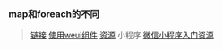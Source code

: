 ### map和foreach的不同
> [链接](https://www.cnblogs.com/jocyci/p/5508279.html)
> [使用weui组件](http://blog.csdn.net/chq1988/article/details/73549027)
> [资源](http://download.csdn.net/download/qq_19558705/9780791) 小程序
> [微信小程序入门资源](http://www.itit123.cn/blog/detail/19.html)